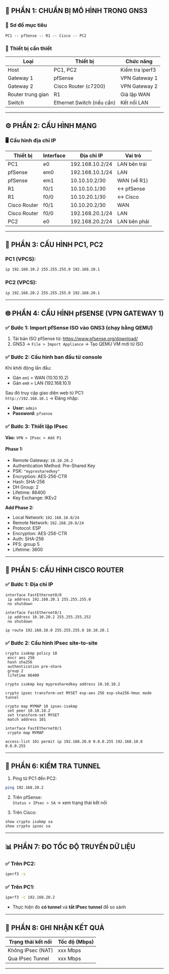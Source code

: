 

## 🧱 PHẦN 1: CHUẨN BỊ MÔ HÌNH TRONG GNS3

### 🎯 **Sơ đồ mục tiêu**
```
PC1 -- pfSense -- R1 -- Cisco -- PC2
```

### 🔧 **Thiết bị cần thiết**
| Loại | Thiết bị | Chức năng |
|------|----------|-----------|
| Host | PC1, PC2 | Kiểm tra iperf3 |
| Gateway 1 | pfSense | VPN Gateway 1 |
| Gateway 2 | Cisco Router (c7200) | VPN Gateway 2 |
| Router trung gian | R1 | Giả lập WAN |
| Switch | Ethernet Switch (nếu cần) | Kết nối LAN |

---

## ⚙️ PHẦN 2: CẤU HÌNH MẠNG

### 🖥️ **Cấu hình địa chỉ IP**

| Thiết bị         | Interface | Địa chỉ IP         | Vai trò |
|------------------|-----------|---------------------|---------|
| PC1              | e0        | 192.168.10.2/24     | LAN bên trái |
| pfSense          | em0       | 192.168.10.1/24     | LAN |
| pfSense          | em1       | 10.10.10.2/30       | WAN (về R1) |
| R1               | f0/1      | 10.10.10.1/30       | ↔ pfSense |
| R1               | f0/0      | 10.10.20.1/30       | ↔ Cisco |
| Cisco Router     | f0/1      | 10.10.20.2/30       | WAN |
| Cisco Router     | f0/0      | 192.168.20.1/24     | LAN |
| PC2              | e0        | 192.168.20.2/24     | LAN bên phải |

---

## 🧪 PHẦN 3: CẤU HÌNH PC1, PC2

### **PC1 (VPCS)**:
```bash
ip 192.168.10.2 255.255.255.0 192.168.10.1
```

### **PC2 (VPCS)**:
```bash
ip 192.168.20.2 255.255.255.0 192.168.20.1
```

---

## 🌐 PHẦN 4: CẤU HÌNH pfSENSE (VPN GATEWAY 1)

### ✅ Bước 1: Import pfSense ISO vào GNS3 (chạy bằng QEMU)
1. Tải bản ISO pfSense từ: https://www.pfsense.org/download/
2. GNS3 → `File > Import Appliance` → Tạo QEMU VM mới từ ISO

### ✅ Bước 2: Cấu hình ban đầu từ console
Khi khởi động lần đầu:
- Gán `em1` = WAN (10.10.10.2)
- Gán `em0` = LAN (192.168.10.1)

Sau đó truy cập giao diện web từ PC1:  
`http://192.168.10.1` → Đăng nhập:
- **User:** `admin`
- **Password:** `pfsense`

### ✅ Bước 3: Thiết lập IPsec

**Vào:** `VPN > IPsec > Add P1`

#### Phase 1:
- Remote Gateway: `10.10.20.2`
- Authentication Method: Pre-Shared Key
- PSK: `"mypresharedkey"`
- Encryption: AES-256-CTR
- Hash: SHA-256
- DH Group: 2
- Lifetime: 86400
- Key Exchange: IKEv2

**Add Phase 2:**
- Local Network: `192.168.10.0/24`
- Remote Network: `192.168.20.0/24`
- Protocol: ESP
- Encryption: AES-256-CTR
- Auth: SHA-256
- PFS: group 5
- Lifetime: 3600

---

## 🧮 PHẦN 5: CẤU HÌNH CISCO ROUTER

### ✅ Bước 1: Địa chỉ IP
```cisco
interface FastEthernet0/0
 ip address 192.168.20.1 255.255.255.0
 no shutdown

interface FastEthernet0/1
 ip address 10.10.20.2 255.255.255.252
 no shutdown

ip route 192.168.10.0 255.255.255.0 10.10.20.1
```

### ✅ Bước 2: Cấu hình IPsec site-to-site

```cisco
crypto isakmp policy 10
 encr aes 256
 hash sha256
 authentication pre-share
 group 2
 lifetime 86400

crypto isakmp key mypresharedkey address 10.10.10.2

crypto ipsec transform-set MYSET esp-aes 256 esp-sha256-hmac mode tunnel

crypto map MYMAP 10 ipsec-isakmp
 set peer 10.10.10.2
 set transform-set MYSET
 match address 101

interface FastEthernet0/1
 crypto map MYMAP

access-list 101 permit ip 192.168.20.0 0.0.0.255 192.168.10.0 0.0.0.255
```

---

## 📶 PHẦN 6: KIỂM TRA TUNNEL

1. Ping từ PC1 đến PC2:
```bash
ping 192.168.20.2
```

2. Trên pfSense:  
`Status > IPsec > SA` → xem trạng thái kết nối

3. Trên Cisco:
```cisco
show crypto isakmp sa
show crypto ipsec sa
```

---

## 📊 PHẦN 7: ĐO TỐC ĐỘ TRUYỀN DỮ LIỆU

### ✅ Trên PC2:
```bash
iperf3 -s
```

### ✅ Trên PC1:
```bash
iperf3 -c 192.168.20.2
```

- Thực hiện đo **có tunnel** và **tắt IPsec tunnel** để so sánh

---

## 📑 PHẦN 8: GHI NHẬN KẾT QUẢ

| Trạng thái kết nối   | Tốc độ (Mbps) |
|----------------------|----------------|
| Không IPsec (NAT)    | xxx Mbps       |
| Qua IPsec Tunnel     | xxx Mbps       |

---
